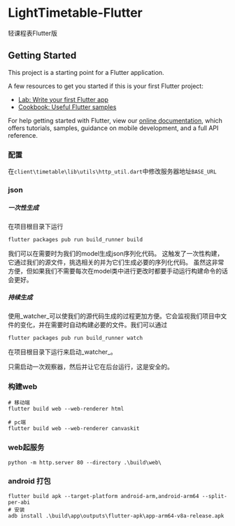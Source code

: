 # LightTimetable-Flutter
轻课程表Flutter版
## Getting Started

This project is a starting point for a Flutter application.

A few resources to get you started if this is your first Flutter project:

- [Lab: Write your first Flutter app](https://flutter.dev/docs/get-started/codelab)
- [Cookbook: Useful Flutter samples](https://flutter.dev/docs/cookbook)

For help getting started with Flutter, view our
[online documentation](https://flutter.dev/docs), which offers tutorials,
samples, guidance on mobile development, and a full API reference.

### 配置
在`client\timetable\lib\utils\http_util.dart`中修改服务器地址`BASE_URL`

### json
##### 一次性生成
在项目根目录下运行
```shell script
flutter packages pub run build_runner build
```
我们可以在需要时为我们的model生成json序列化代码。 这触发了一次性构建，它通过我们的源文件，挑选相关的并为它们生成必要的序列化代码。
虽然这非常方便，但如果我们不需要每次在model类中进行更改时都要手动运行构建命令的话会更好。

##### 持续生成
使用_watcher_可以使我们的源代码生成的过程更加方便。它会监视我们项目中文件的变化，并在需要时自动构建必要的文件。我们可以通过
```shell script
flutter packages pub run build_runner watch
```
在项目根目录下运行来启动_watcher_。

只需启动一次观察器，然后并让它在后台运行，这是安全的。

### 构建web
```shell
# 移动端
flutter build web --web-renderer html

# pc端
flutter build web --web-renderer canvaskit
```
### web起服务
```shell
python -m http.server 80 --directory .\build\web\
```

### android 打包
```shell
flutter build apk --target-platform android-arm,android-arm64 --split-per-abi
# 安装
adb install .\build\app\outputs\flutter-apk\app-arm64-v8a-release.apk
```

